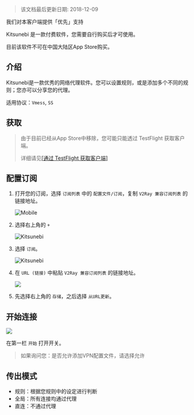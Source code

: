 > 该文档最后更新日期: 2018-12-09

<p class="info">我们对本客户端提供「优先」支持</p>
<p class="tip">Kitsunebi 是一款付费软件，您需要自行购买后才可使用。</p>
<p class="tip">目前该软件不可在中国大陆区App Store购买。</p>

## 介绍

Kitsunebi是一款优秀的网络代理软件。您可以设置规则，或是添加多个不同的规则；您亦可以分享您的代理。

适用协议：`Vmess`, `SS`

## 获取

> 由于目前已经从App Store中移除，您可能只能透过 TestFlight 获取客户端。
> 
> 详细请见[[通过 TestFlight 获取客户端]](/ios/testflight)

## 配置订阅

1. 打开您的订阅，选择 `订阅列表` 中的 `配置文件/订阅`，复制 `V2Ray 兼容订阅列表` 的链接地址。

	![Mobile](https://img.niconode.co/2018120915233773023dqQCNAVX0DEPe3W.jpg)

2. 选择右上角的 `+`

	![Kitsunebi](https://img.niconode.co/2018120915324362841eiOhhYztKvOwwpE.png)
	
3. 选择 `订阅`。

	![Kitsunebi](https://img.niconode.co/2018120915331529051Eco4LEt6ewJk4yi.png)
	
4. 在 `URL (链接)` 中粘贴 `V2Ray 兼容订阅列表` 的链接地址。

	![](https://img.niconode.co/2018120915333731622AyKNiVJb18HJhTY.png)
	
5. 先选择右上角的 `存储`，之后选择 `从URL更新`。


## 开始连接

![](https://img.niconode.co/2018110616425396723U7pvEXzcmpk0Xx2.jpg)

在第一栏 `开始` 打开开关。
> 如果询问您：是否允许添加VPN配置文件，请选择允许

## 传出模式

- 规则：根据您规则中的设定进行判断
- 全局：所有连接均通过代理
- 直连：不通过代理

